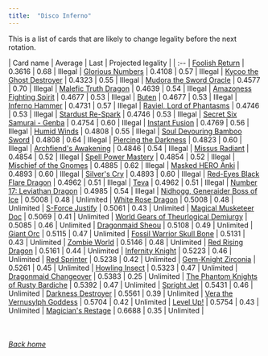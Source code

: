 ```yaml
---
title:  "Disco Inferno"
---
```


This is a list of cards that are likely to change legality before the next rotation.

| Card name | Average | Last | Projected legality |
| :-- |
[Foolish Return](https://db.ygoprodeck.com/card/?search=Foolish%20Return) | 0.3616 | 0.68 | Illegal |
[Glorious Numbers](https://db.ygoprodeck.com/card/?search=Glorious%20Numbers) | 0.4108 | 0.57 | Illegal |
[Kycoo the Ghost Destroyer](https://db.ygoprodeck.com/card/?search=Kycoo%20the%20Ghost%20Destroyer) | 0.4323 | 0.55 | Illegal |
[Mudora the Sword Oracle](https://db.ygoprodeck.com/card/?search=Mudora%20the%20Sword%20Oracle) | 0.4577 | 0.70 | Illegal |
[Malefic Truth Dragon](https://db.ygoprodeck.com/card/?search=Malefic%20Truth%20Dragon) | 0.4639 | 0.54 | Illegal |
[Amazoness Fighting Spirit](https://db.ygoprodeck.com/card/?search=Amazoness%20Fighting%20Spirit) | 0.4677 | 0.53 | Illegal |
[Buten](https://db.ygoprodeck.com/card/?search=Buten) | 0.4677 | 0.53 | Illegal |
[Inferno Hammer](https://db.ygoprodeck.com/card/?search=Inferno%20Hammer) | 0.4731 | 0.57 | Illegal |
[Raviel, Lord of Phantasms](https://db.ygoprodeck.com/card/?search=Raviel,%20Lord%20of%20Phantasms) | 0.4746 | 0.53 | Illegal |
[Stardust Re-Spark](https://db.ygoprodeck.com/card/?search=Stardust%20Re-Spark) | 0.4746 | 0.53 | Illegal |
[Secret Six Samurai - Genba](https://db.ygoprodeck.com/card/?search=Secret%20Six%20Samurai%20-%20Genba) | 0.4754 | 0.60 | Illegal |
[Instant Fusion](https://db.ygoprodeck.com/card/?search=Instant%20Fusion) | 0.4769 | 0.56 | Illegal |
[Humid Winds](https://db.ygoprodeck.com/card/?search=Humid%20Winds) | 0.4808 | 0.55 | Illegal |
[Soul Devouring Bamboo Sword](https://db.ygoprodeck.com/card/?search=Soul%20Devouring%20Bamboo%20Sword) | 0.4808 | 0.64 | Illegal |
[Piercing the Darkness](https://db.ygoprodeck.com/card/?search=Piercing%20the%20Darkness) | 0.4823 | 0.60 | Illegal |
[Archfiend's Awakening](https://db.ygoprodeck.com/card/?search=Archfiend's%20Awakening) | 0.4846 | 0.54 | Illegal |
[Missus Radiant](https://db.ygoprodeck.com/card/?search=Missus%20Radiant) | 0.4854 | 0.52 | Illegal |
[Spell Power Mastery](https://db.ygoprodeck.com/card/?search=Spell%20Power%20Mastery) | 0.4854 | 0.52 | Illegal |
[Mischief of the Gnomes](https://db.ygoprodeck.com/card/?search=Mischief%20of%20the%20Gnomes) | 0.4885 | 0.62 | Illegal |
[Masked HERO Anki](https://db.ygoprodeck.com/card/?search=Masked%20HERO%20Anki) | 0.4893 | 0.60 | Illegal |
[Silver's Cry](https://db.ygoprodeck.com/card/?search=Silver's%20Cry) | 0.4893 | 0.60 | Illegal |
[Red-Eyes Black Flare Dragon](https://db.ygoprodeck.com/card/?search=Red-Eyes%20Black%20Flare%20Dragon) | 0.4962 | 0.51 | Illegal |
[Teva](https://db.ygoprodeck.com/card/?search=Teva) | 0.4962 | 0.51 | Illegal |
[Number 17: Leviathan Dragon](https://db.ygoprodeck.com/card/?search=Number%2017:%20Leviathan%20Dragon) | 0.4985 | 0.54 | Illegal |
[Nidhogg, Generaider Boss of Ice](https://db.ygoprodeck.com/card/?search=Nidhogg,%20Generaider%20Boss%20of%20Ice) | 0.5008 | 0.48 | Unlimited |
[White Rose Dragon](https://db.ygoprodeck.com/card/?search=White%20Rose%20Dragon) | 0.5008 | 0.48 | Unlimited |
[S-Force Justify](https://db.ygoprodeck.com/card/?search=S-Force%20Justify) | 0.5061 | 0.43 | Unlimited |
[Magical Musketeer Doc](https://db.ygoprodeck.com/card/?search=Magical%20Musketeer%20Doc) | 0.5069 | 0.41 | Unlimited |
[World Gears of Theurlogical Demiurgy](https://db.ygoprodeck.com/card/?search=World%20Gears%20of%20Theurlogical%20Demiurgy) | 0.5085 | 0.46 | Unlimited |
[Dragonmaid Sheou](https://db.ygoprodeck.com/card/?search=Dragonmaid%20Sheou) | 0.5108 | 0.49 | Unlimited |
[Giant Orc](https://db.ygoprodeck.com/card/?search=Giant%20Orc) | 0.5115 | 0.47 | Unlimited |
[Fossil Warrior Skull Bone](https://db.ygoprodeck.com/card/?search=Fossil%20Warrior%20Skull%20Bone) | 0.5131 | 0.43 | Unlimited |
[Zombie World](https://db.ygoprodeck.com/card/?search=Zombie%20World) | 0.5146 | 0.48 | Unlimited |
[Red Rising Dragon](https://db.ygoprodeck.com/card/?search=Red%20Rising%20Dragon) | 0.5161 | 0.44 | Unlimited |
[Infernity Knight](https://db.ygoprodeck.com/card/?search=Infernity%20Knight) | 0.5223 | 0.46 | Unlimited |
[Red Sprinter](https://db.ygoprodeck.com/card/?search=Red%20Sprinter) | 0.5238 | 0.42 | Unlimited |
[Gem-Knight Zirconia](https://db.ygoprodeck.com/card/?search=Gem-Knight%20Zirconia) | 0.5261 | 0.45 | Unlimited |
[Howling Insect](https://db.ygoprodeck.com/card/?search=Howling%20Insect) | 0.5323 | 0.47 | Unlimited |
[Dragonmaid Changeover](https://db.ygoprodeck.com/card/?search=Dragonmaid%20Changeover) | 0.5383 | 0.25 | Unlimited |
[The Phantom Knights of Rusty Bardiche](https://db.ygoprodeck.com/card/?search=The%20Phantom%20Knights%20of%20Rusty%20Bardiche) | 0.5392 | 0.47 | Unlimited |
[Spright Jet](https://db.ygoprodeck.com/card/?search=Spright%20Jet) | 0.5431 | 0.46 | Unlimited |
[Darkness Destroyer](https://db.ygoprodeck.com/card/?search=Darkness%20Destroyer) | 0.5561 | 0.39 | Unlimited |
[Vera the Vernusylph Goddess](https://db.ygoprodeck.com/card/?search=Vera%20the%20Vernusylph%20Goddess) | 0.5704 | 0.42 | Unlimited |
[Level Up!](https://db.ygoprodeck.com/card/?search=Level%20Up!) | 0.5754 | 0.43 | Unlimited |
[Magician's Restage](https://db.ygoprodeck.com/card/?search=Magician's%20Restage) | 0.6688 | 0.35 | Unlimited |

<br>

###### [Back home](index)